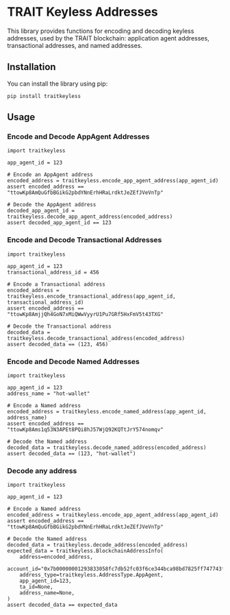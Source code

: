 # TRAIT Keyless Addresses

This library provides functions for encoding and decoding keyless addresses, used by the TRAIT blockchain: application agent addresses, transactional addresses, and named addresses.

## Installation

You can install the library using pip:

``` python3
pip install traitkeyless
```

## Usage

### Encode and Decode AppAgent Addresses

``` python3
import traitkeyless

app_agent_id = 123

# Encode an AppAgent address
encoded_address = traitkeyless.encode_app_agent_address(app_agent_id)
assert encoded_address == "ttowKp8AmQuGfbBGikG2pbdYNnErhHRaLrdktJeZEfJVeVnTp"

# Decode the AppAgent address
decoded_app_agent_id = traitkeyless.decode_app_agent_address(encoded_address)
assert decoded_app_agent_id == 123
```

### Encode and Decode Transactional Addresses

``` python3
import traitkeyless

app_agent_id = 123
transactional_address_id = 456

# Encode a Transactional address
encoded_address = traitkeyless.encode_transactional_address(app_agent_id, transactional_address_id)
assert encoded_address == "ttowKp8AmjjQh4GoN7xMiQWwVyyrU1Pu7GRf5HxFmV5t43TXG"

# Decode the Transactional address
decoded_data = traitkeyless.decode_transactional_address(encoded_address)
assert decoded_data == (123, 456)
```

### Encode and Decode Named Addresses

``` python3
import traitkeyless

app_agent_id = 123
address_name = "hot-wallet"

# Encode a Named address
encoded_address = traitkeyless.encode_named_address(app_agent_id, address_name)
assert encoded_address == "ttowKp8Ams1q53N3APEt8PQi8hJ57WjQ92KQTtJrY574nomqv"

# Decode the Named address
decoded_data = traitkeyless.decode_named_address(encoded_address)
assert decoded_data == (123, "hot-wallet")
```

### Decode any address

``` python3
import traitkeyless

app_agent_id = 123

# Encode a Named address
encoded_address = traitkeyless.encode_app_agent_address(app_agent_id)
assert encoded_address == "ttowKp8AmQuGfbBGikG2pbdYNnErhHRaLrdktJeZEfJVeVnTp"

# Decode the Named address
decoded_data = traitkeyless.decode_address(encoded_address)
expected_data = traitkeyless.BlockchainAddressInfo(
    address=encoded_address,
    account_id="0x7b00000001293833058fc7db52fc03f6ce344bca98bd7825ff747743f1ff63e2",
    address_type=traitkeyless.AddressType.AppAgent,
    app_agent_id=123,
    ta_id=None,
    address_name=None,
)
assert decoded_data == expected_data
```
